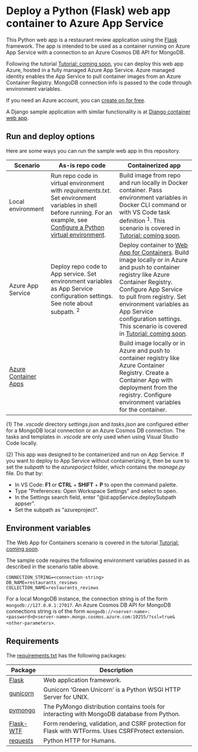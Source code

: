 # Deploy a Python (Flask) web app container to Azure App Service

This Python web app is a restaurant review application using the [Flask](https://flask.palletsprojects.com/en/2.2.x/) framework. The app is intended to be used as a container running on Azure App Service with a connection to an Azure Cosmos DB API for MongoDB. 

Following the tutorial [Tutorial: coming soon](TBD), you can deploy this web app Azure, hosted in a fully managed Azure App Service. Azure managed identity enables the App Service to pull container images from an Azure Container Registry. MongoDB connection info is passed to the code through environment variables. 

If you need an Azure account, you can [create on for free](https://azure.microsoft.com/free/).

A Django sample application with similar functionality is at [Django container web app](https://github.com/Azure-Samples/msdocs-python-django-container-web-app).

## Run and deploy options

Here are some ways you can run the sample web app in this repository.

| Scenario | As-is repo code        | Containerized app |
| ----------- | ----------- | ----------|
| Local environment | Run repo code in virtual environment with *requirements.txt*. Set environment variables in shell before running. For an example, see [Configure a Python virtual environment](https://docs.microsoft.com/azure/developer/python/configure-local-development-environment#configure-python-virtual-environment). | Build image from repo and run locally in Docker container. Pass environment variables in Docker CLI command or with VS Code task definition <sup>1</sup>. This scenario is covered in [Tutorial: coming soon](TBD). |
| Azure App Service | Deploy repo code to App service. Set environment variables as App Service configuration settings. See note about subpath. <sup>2</sup> | Deploy container to [Web App for Containers](https://azure.microsoft.com/services/app-service/containers/). Build image locally or in Azure and push to container registry like Azure Container Registry. Configure App Service to pull from registry. Set environment variables as App Service configuration settings. This scenario is covered in [Tutorial: coming soon](TBD).|
| [Azure Container Apps](https://docs.microsoft.com/azure/container-apps/overview) | &nbsp; |  Build image locally or in Azure and push to container registry like Azure Container Registry. Create a Container App with deployment from the registry. Configure environment variables for the container. |

(1) The *.vscode* directory *settings.json* and *tasks.json* are configured either for a MongoDB local connection or an Azure Cosmos DB connection. The tasks and templates in *.vscode* are only used when using Visual Studio Code locally.

(2) This app was designed to be containerized and run on App Service. If you want to deploy to App Service without containerizing it, then be sure to set the *subpath* to the *azureporject* folder, which contains the *manage.py* file. Do that by:

* In VS Code: **F1** or **CTRL** + **SHIFT** + **P** to open the command palette.
* Type "Preferences: Open Workspace Settings" and select to open.
* In the Settings search field, enter "@id:appService.deploySubpath appser".
* Set the subpath as "azureproject".


## Environment variables

The Web App for Containers scenario is covered in the tutorial [Tutorial: coming soon](TBD).

The sample code requires the following environment variables passed in as described in the scenario table above.

```
CONNECTION_STRING=<connection-string>
DB_NAME=restaurants_reviews
COLLECTION_NAME=restaurants_reviews
```

For a local MongoDB instance, the connection string is of the form `mongodb://127.0.0.1:27017`. An Azure Cosmos DB API for MongoDB connections string is of the form `mongodb://<server-name>:<password>@<server-name>.mongo.cosmos.azure.com:10255/?ssl=true&<other-parameters>`.

## Requirements

The [requirements.txt](./requirements.txt) has the following packages:

| Package | Description |
| ------- | ----------- |
| [Flask](https://pypi.org/project/Flask/) | Web application framework. |
| [gunicorn](https://pypi.org/project/gunicorn/) | Gunicorn ‘Green Unicorn’ is a Python WSGI HTTP Server for UNIX. |
| [pymongo](https://pypi.org/project/pymongo/) | The PyMongo distribution contains tools for interacting with MongoDB database from Python. |
| [Flask-WTF](https://pypi.org/project/Flask-WTF/) | Form rendering, validation, and CSRF protection for Flask with WTForms. Uses CSRFProtect extension. |
| [requests](https://pypi.org/project/requests/) | Python HTTP for Humans. |

